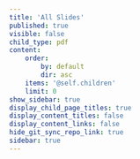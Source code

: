 ```yaml
---
title: 'All Slides'
published: true
visible: false
child_type: pdf
content:
    order:
        by: default
        dir: asc
    items: '@self.children'
    limit: 0
show_sidebar: true
display_child_page_titles: true
display_content_titles: false
display_content_links: false
hide_git_sync_repo_link: true
sidebar: true
---
```

